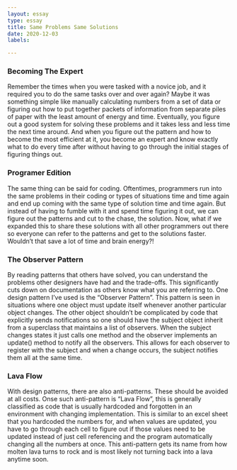 ```yaml
---
layout: essay
type: essay
title: Same Problems Same Solutions
date: 2020-12-03
labels:

---
```


### Becoming The Expert
Remember the times when you were tasked with a novice job, and it required you to do the same tasks over and over again? Maybe it was something simple like manually calculating numbers from a set of data or figuring out how to put together packets of information from separate piles of paper with the least amount of energy and time. Eventually, you figure out a good system for solving these problems and it takes less and less time the next time around. And when you figure out the pattern and how to become the most efficient at it, you become an expert and know exactly what to do every time after without having to go through the initial stages of figuring things out.

### Programer Edition
The same thing can be said for coding. Oftentimes, programmers run into the same problems in their coding or types of situations time and time again and end up coming with the same type of solution time and time again. But instead of having to fumble with it and spend time figuring it out, we can figure out the patterns and cut to the chase, the solution. Now, what if we expanded this to share these solutions with all other programmers out there so everyone can refer to the patterns and get to the solutions faster. Wouldn’t that save a lot of time and brain energy?! 

### The Observer Pattern
By reading patterns that others have solved, you can understand the problems other designers have had and the trade-offs. This significantly cuts down on documentation as others know what you are referring to. One design pattern I’ve used is the “Observer Pattern”. This pattern is seen in situations where one object must update itself whenever another particular object changes. The other object shouldn’t be complicated by code that explicitly sends notifications so one should have the subject object inherit from a superclass that maintains a list of observers. When the subject changes states it just calls one method and the observer implements an update() method to notify all the observers. This allows for each observer to register with the subject and when a change occurs, the subject notifies them all at the same time.

### Lava Flow
With design patterns, there are also anti-patterns. These should be avoided at all costs. Onse such anti-pattern is “Lava Flow”, this is generally classified as code that is usually hardcoded and forgotten in an environment with changing implementation. This is similar to an excel sheet that you hardcoded the numbers for, and when values are updated, you have to go through each cell to figure out if those values need to be updated instead of just cell referencing and the program automatically changing all the numbers at once. This anti-pattern gets its name from how molten lava turns to rock and is most likely not turning back into a lava anytime soon.  
